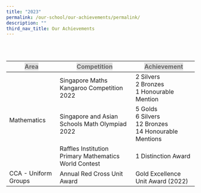 ```yaml
---
title: "2023"
permalink: /our-school/our-achievements/permalink/
description: ""
third_nav_title: Our Achievements
---
```

<br><br><span span="">
  </span><table class="tg">
<thead>
  <tr>
    <th class="tg-feqv"><span style="color:#666;background-color:#DDD">Area</span></th>
    <th class="tg-feqv"><span style="color:#666;background-color:#DDD">Competition</span></th>
    <th class="tg-feqv"><span style="color:#666;background-color:#DDD">Achievement</span></th>
  </tr>
</thead>
<tbody>
  <tr>
    <td rowspan="5" class="tg-zr06">Mathematics</td>
    <td class="tg-zr06">Singapore Maths Kangaroo Competition 2022 </td>
    <td class="tg-zr06">2 Silvers<br>2 Bronzes<br>1 Honourable Mention</td>
  </tr>
  <tr>
    <td class="tg-zr06">Singapore and Asian Schools Math Olympiad 2022</td>
    <td class="tg-zr06">5 Golds<br>6 Silvers<br>12 Bronzes<br>14 Honourable Mentions</td>
  </tr>
  <tr>
    <td class="tg-zr06">Raffles Institution Primary Mathematics World Contest</td>
    <td class="tg-zr06">1 Distinction Award</td>
  </tr>
  <tr>
     
  </tr>
  <tr>
    </tr>
  <tr>
    <td rowspan="8" class="tg-zr06">CCA - Uniform Groups</td>
    <td class="tg-zr06">Annual Red Cross Unit Award</td>
    <td class="tg-zr06">Gold Excellence Unit Award (2022)<br></td>
  </tr>
  <tr>
    </tr></tbody></table>